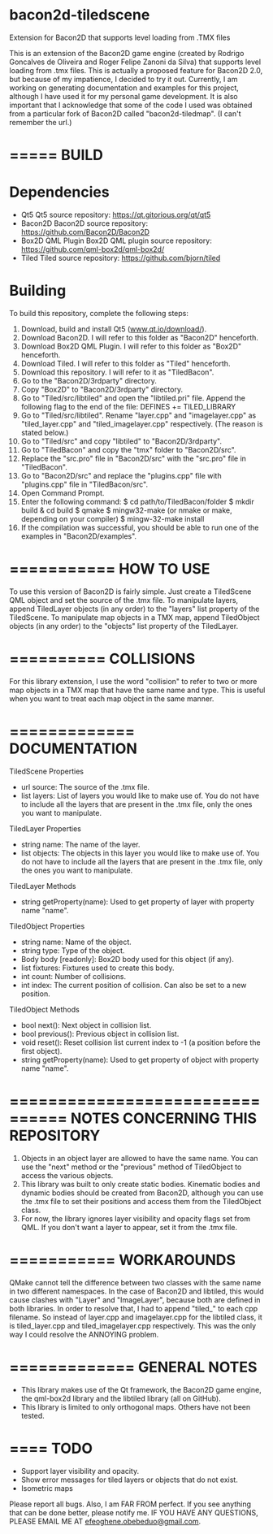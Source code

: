 # bacon2d-tiledscene
Extension for Bacon2D that supports level loading from .TMX files

This is an extension of the Bacon2D game engine (created by Rodrigo Goncalves de Oliveira and Roger Felipe Zanoni da Silva) that supports level loading from .tmx files. This is actually a proposed feature for Bacon2D 2.0, but because of my impatience, I decided to try it out.
Currently, I am working on generating documentation and examples for this project, although I have used it for my personal game development.
It is also important that I acknowledge that some of the code I used was obtained from a particular fork of Bacon2D called "bacon2d-tiledmap". (I can't remember the url.)

=====
BUILD
=====
# Dependencies
* Qt5
  	Qt5 source repository: https://qt.gitorious.org/qt/qt5
* Bacon2D
	Bacon2D source repository: https://github.com/Bacon2D/Bacon2D
* Box2D QML Plugin
	Box2D QML plugin source repository: https://github.com/qml-box2d/qml-box2d/
* Tiled
	Tiled source repository: https://github.com/bjorn/tiled

# Building
To build this repository, complete the following steps:
1. Download, build and install Qt5 (www.qt.io/download/).
2. Download Bacon2D. I will refer to this folder as "Bacon2D" henceforth.
3. Download Box2D QML Plugin. I will refer to this folder as "Box2D" henceforth.
4. Download Tiled. I will refer to this folder as "Tiled" henceforth.
5. Download this repository. I will refer to it as "TiledBacon".
6. Go to the "Bacon2D/3rdparty" directory.
7. Copy "Box2D" to "Bacon2D/3rdparty" directory.
8. Go to "Tiled/src/libtiled" and open the "libtiled.pri" file. Append the following flag to the end of the file:
	DEFINES += TILED_LIBRARY
9. Go to "Tiled/src/libtiled". Rename "layer.cpp" and "imagelayer.cpp" as "tiled_layer.cpp" and "tiled_imagelayer.cpp" respectively. (The reason is stated below.)
10. Go to "Tiled/src" and copy "libtiled" to "Bacon2D/3rdparty".
11. Go to "TiledBacon" and copy the "tmx" folder to "Bacon2D/src".
12. Replace the "src.pro" file in "Bacon2D/src" with the "src.pro" file in "TiledBacon".
13. Go to "Bacon2D/src" and replace the "plugins.cpp" file with "plugins.cpp" file in "TiledBacon/src".
14. Open Command Prompt.
15. Enter the following command:
	$ cd path/to/TiledBacon/folder
	$ mkdir build
	& cd build
	$ qmake
	$ mingw32-make (or nmake or make, depending on your compiler)
	$ mingw-32-make install
16. If the compilation was successful, you should be able to run one of the examples in "Bacon2D/examples".

===========
HOW TO USE
===========
To use this version of Bacon2D is fairly simple. Just create a TiledScene QML object and set the source of the .tmx file. To manipulate layers, append TiledLayer objects (in any order) to the "layers" list property of the TiledScene. To manipulate map objects in a TMX map, append TiledObject objects (in any order) to the "objects" list property of the TiledLayer.

==========
COLLISIONS
==========
For this library extension, I use the word "collision" to refer to two or more map objects in a TMX map that have the same name and type. This is useful when you want to treat each map object in the same manner.

=============
DOCUMENTATION
=============

TiledScene Properties
* url source: The source of the .tmx file.
* list<TiledLayer> layers: List of layers you would like to make use of. You do not have to include all the layers that are present in the .tmx file, only the ones you want to manipulate.

TiledLayer Properties
* string name: The name of the layer.
* list<TiledObject> objects: The objects in this layer you 	would like to make use of. You do not have to include all 	the layers that are present in the .tmx file, only the ones 	you want to manipulate.

TiledLayer Methods
* string getProperty(name): Used to get property of layer with property name "name".

TiledObject Properties
* string name: Name of the object.
* string type: Type of the object.
* Body body [readonly]: Box2D body used for this object (if any).
* list<Fixture> fixtures: Fixtures used to create this body.
* int count: Number of collisions.
* int index: The current position of collision. Can also be set to a new position.

TiledObject Methods
* bool next(): Next object in collision list.
* bool previous(): Previous object in collision list.
* void reset():  Reset collision list current index to -1 (a position before the first object).
* string getProperty(name): Used to get property of object with property name "name".

================================
NOTES CONCERNING THIS REPOSITORY
================================
1. Objects in an object layer are allowed to have the same name. You can use the "next" method or the "previous" method of TiledObject to access the various objects.
2. This library was built to only create static bodies. Kinematic bodies and dynamic bodies should be created from Bacon2D, although you can use the .tmx file to set their positions and access them from the TiledObject class.
3. For now, the library ignores layer visibility and opacity flags set from QML. If you don't want a layer to appear, set it from the .tmx file.

===========
WORKAROUNDS
===========
QMake cannot tell the difference between two classes with the same name in two different namespaces. In the case of Bacon2D and libtiled, this would cause clashes with "Layer" and "ImageLayer", because both are defined in both libraries.
In order to resolve that, I had to append "tiled_" to each cpp filename. So instead of layer.cpp and imagelayer.cpp for the libtiled class, it is tiled_layer.cpp and tiled_imagelayer.cpp respectively. This was the only way I could resolve the ANNOYING problem.

=============
GENERAL NOTES
=============
* This library makes use of the Qt framework, the Bacon2D game engine, the qml-box2d library and the libtiled library (all on GitHub).
* This library is limited to only orthogonal maps. Others have not been tested.

====
TODO
====
* Support layer visibility and opacity.
* Show error messages for tiled layers or objects that do not exist.
* Isometric maps
 
Please report all bugs. 
Also, I am FAR FROM perfect. If you see anything that can be done better, please notify me.
IF YOU HAVE ANY QUESTIONS, PLEASE EMAIL ME AT efeoghene.obebeduo@gmail.com.
